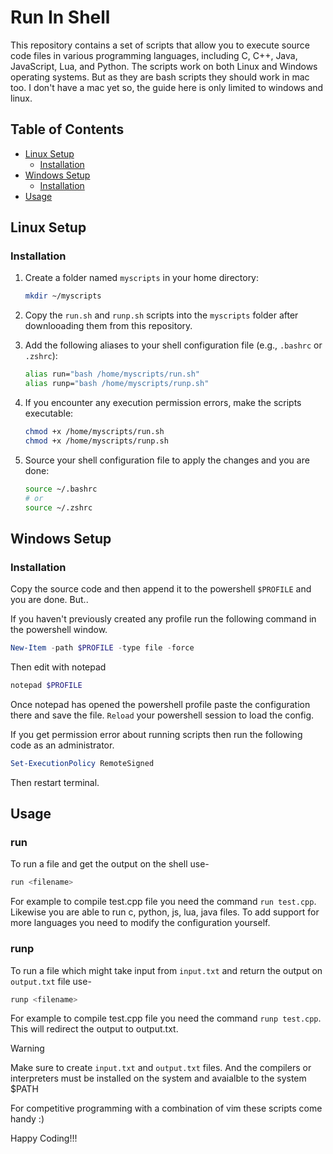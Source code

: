 # Run In Shell

This repository contains a set of scripts that allow you to execute source code files in various programming languages, including C, C++, Java, JavaScript, Lua, and Python. 
The scripts work on both Linux and Windows operating systems. But as they are bash scripts they should work in mac too. I don't have a mac yet so, the guide here is only limited to windows and linux.

## Table of Contents

- [Linux Setup](#linux-setup)
  - [Installation](#installation)
- [Windows Setup](#windows-setup)
  - [Installation](#installation-1)
- [Usage](#usage)

## Linux Setup

### Installation

1. Create a folder named `myscripts` in your home directory:

   ```bash
   mkdir ~/myscripts
   ```

2. Copy the `run.sh` and `runp.sh` scripts into the `myscripts` folder after downlooading them from this repository.

3. Add the following aliases to your shell configuration file (e.g., `.bashrc` or `.zshrc`):

   ```bash
   alias run="bash /home/myscripts/run.sh"
   alias runp="bash /home/myscripts/runp.sh"
   ```

4. If you encounter any execution permission errors, make the scripts executable:

   ```bash
   chmod +x /home/myscripts/run.sh
   chmod +x /home/myscripts/runp.sh
   ```

5. Source your shell configuration file to apply the changes and you are done:

   ```bash
   source ~/.bashrc
   # or
   source ~/.zshrc
   ```

## Windows Setup

### Installation
Copy the source code and then append it to the powershell `$PROFILE` and you are done. But..

If you haven't previously created any profile run the following command in the powershell window.

```powershell
New-Item -path $PROFILE -type file -force
```
Then edit with notepad 
```powershell
notepad $PROFILE
```
Once notepad has opened the powershell profile paste the configuration there and save the file. `Reload` your powershell session to load the config.

If you get permission error about running scripts then run the following code as an administrator.
```powershell
Set-ExecutionPolicy RemoteSigned
```
Then restart terminal.

## Usage

### run
To run a file and get the output on the shell use-
```bash
run <filename>
```
For example to compile test.cpp file you need the command `run test.cpp`. Likewise you are able to run c, python, js, lua, java files. 
To add support for more languages you need to modify the configuration yourself. 

### runp
To run a file which might take input from `input.txt` and return the output on `output.txt` file use-
```bash
runp <filename>
```
For example to compile test.cpp file you need the command `runp test.cpp`. This will redirect the output to output.txt. 
> [!WARNING]  
> Make sure to create `input.txt` and `output.txt` files. And the compilers or interpreters must be installed on the system and avaialble to the system $PATH

For competitive programming with a combination of vim these scripts come handy :)

Happy Coding!!!
